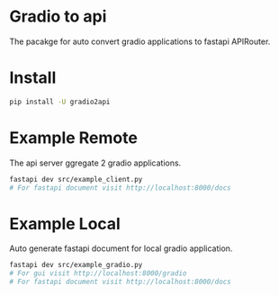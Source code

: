 # Gradio to api
The pacakge for auto convert gradio applications to fastapi APIRouter.

# Install 
```sh
pip install -U gradio2api
```

# Example Remote
The api server ggregate 2 gradio applications.
```sh
fastapi dev src/example_client.py
# For fastapi document visit http://localhost:8000/docs
```

# Example Local
Auto generate fastapi document for local gradio application.
```sh
fastapi dev src/example_gradio.py
# For gui visit http://localhost:8000/gradio
# For fastapi document visit http://localhost:8000/docs
```
